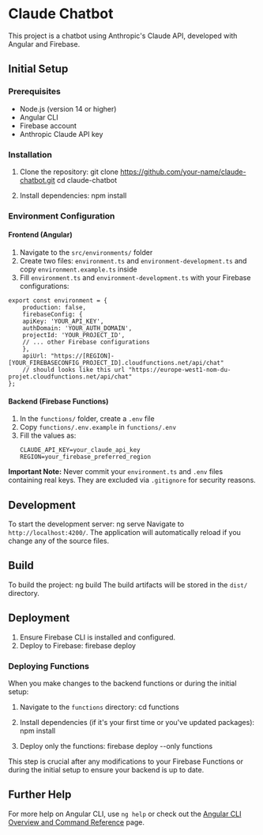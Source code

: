 # Claude Chatbot

This project is a chatbot using Anthropic's Claude API, developed with Angular and Firebase.

## Initial Setup

### Prerequisites

- Node.js (version 14 or higher)
- Angular CLI
- Firebase account
- Anthropic Claude API key

### Installation

1. Clone the repository:
   git clone https://github.com/your-name/claude-chatbot.git
   cd claude-chatbot

2. Install dependencies:
   npm install

### Environment Configuration

#### Frontend (Angular)

1. Navigate to the `src/environments/` folder
2. Create two files: `environment.ts` and `environment-development.ts` and copy `environment.example.ts` inside
3. Fill `environment.ts` and `environment-development.ts` with your Firebase configurations:
  ``` 
export const environment = {
      production: false,
      firebaseConfig: {
      apiKey: 'YOUR_API_KEY',
      authDomain: 'YOUR_AUTH_DOMAIN',
      projectId: 'YOUR_PROJECT_ID',
      // ... other Firebase configurations
      },
      apiUrl: "https://[REGION]-[YOUR_FIREBASECONFIG_PROJECT_ID].cloudfunctions.net/api/chat"
      // should looks like this url "https://europe-west1-nom-du-projet.cloudfunctions.net/api/chat"
};
```

#### Backend (Firebase Functions)

1. In the `functions/` folder, create a `.env` file
2. Copy `functions/.env.example` in `functions/.env`
3. Fill the values as:
   ```
   CLAUDE_API_KEY=your_claude_api_key
   REGION=your_firebase_preferred_region
   ```

**Important Note:** Never commit your `environment.ts` and `.env` files containing real keys. They are excluded
via `.gitignore` for security reasons.

## Development

To start the development server:
ng serve
Navigate to `http://localhost:4200/`. The application will automatically reload if you change any of the source files.

## Build

To build the project:
ng build
The build artifacts will be stored in the `dist/` directory.

## Deployment

1. Ensure Firebase CLI is installed and configured.
2. Deploy to Firebase:
   firebase deploy

### Deploying Functions

When you make changes to the backend functions or during the initial setup:

1. Navigate to the `functions` directory:
   cd functions

2. Install dependencies (if it's your first time or you've updated packages):
   npm install

3. Deploy only the functions:
   firebase deploy --only functions

This step is crucial after any modifications to your Firebase Functions or during the initial setup to ensure your
backend is up to date.

## Further Help

For more help on Angular CLI, use `ng help` or check out
the [Angular CLI Overview and Command Reference](https://angular.io/cli) page.
